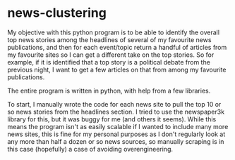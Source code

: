 # news-clustering

My objective with this python program is to be able to identify the overall top news stories among the headlines of several of my favourite news publications, and then for each event/topic return a handful of articles from my favourite sites so I can get a different take on the top stories. So for example, if it is identified that a top story is a political debate from the previous night, I want to get a few articles on that from among my favourite publications.

The entire program is written in python, with help from a few libraries.

To start, I manually wrote the code for each news site to pull the top 10 or so news stories from the headlines section. I tried to use the newspaper3k library for this, but it was buggy for me (and others it seems). While this means the program isn't as easily scalable if I wanted to include many more news sites, this is fine for my personal purposes as I don't regularly look at any more than half a dozen or so news sources, so manually scraping is in this case (hopefully) a case of avoiding overengineering.

